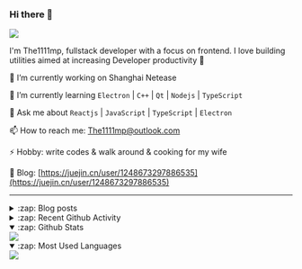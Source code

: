 ### Hi there 👋

![](https://komarev.com/ghpvc/?username=1111mp&color=green)

I'm The1111mp, fullstack developer with a focus on frontend. I love building utilities aimed at increasing Developer productivity 🙌

🔭 I’m currently working on Shanghai Netease

🌱 I’m currently learning `Electron` | `C++` | `Qt` | `Nodejs` | `TypeScript`

💬 Ask me about `Reactjs` | `JavaScript` | `TypeScript` | `Electron`

📫 How to reach me: <a href="mailto:The1111mp@outlook.com">The1111mp@outlook.com</a>

⚡ Hobby: write codes & walk around & cooking for my wife

📖 Blog: [https://juejin.cn/user/1248673297886535](https://juejin.cn/user/1248673297886535)

***

<details>
  <summary>:zap: Blog posts</summary>

  - [使用 nvm-desktop 轻松安装和管理多个 node 版本](https://juejin.cn/post/7267791228872179727)
  - [Electron 中集成 SQLite3 数据库的最佳实践](https://juejin.cn/post/7202807471881306172)
  - [从0开发IM，单聊群聊在线离线消息以及消息的已读未读功能](https://juejin.cn/post/7202583557751865401)
  - [Electron（网页）中实现接近微信消息发送体验的消息输入框及界面](https://juejin.cn/post/7252505446396575781)
  - [Qt中基于QWebEngineView和QWebChannel实现与web的交互](https://juejin.cn/post/7238423148555501629)
</details>

<details>
  <summary>:zap: Recent Github Activity</summary>

  <!--START_SECTION:activity-->
1. 🔒 Closed issue [#40](https://github.com/1111mp/nvm-desktop/issues/40) in [1111mp/nvm-desktop](https://github.com/1111mp/nvm-desktop)
2. 🗣 Commented on [#40](https://github.com/1111mp/nvm-desktop/issues/40#issuecomment-1871062865) in [1111mp/nvm-desktop](https://github.com/1111mp/nvm-desktop)
3. 🗣 Commented on [#40](https://github.com/1111mp/nvm-desktop/issues/40#issuecomment-1870706195) in [1111mp/nvm-desktop](https://github.com/1111mp/nvm-desktop)
4. 🗣 Commented on [#38](https://github.com/1111mp/nvm-desktop/issues/38#issuecomment-1868212919) in [1111mp/nvm-desktop](https://github.com/1111mp/nvm-desktop)
5. 🔒 Closed issue [#38](https://github.com/1111mp/nvm-desktop/issues/38) in [1111mp/nvm-desktop](https://github.com/1111mp/nvm-desktop)
6. 🗣 Commented on [#38](https://github.com/1111mp/nvm-desktop/issues/38#issuecomment-1867223129) in [1111mp/nvm-desktop](https://github.com/1111mp/nvm-desktop)
7. 🗣 Commented on [#38](https://github.com/1111mp/nvm-desktop/issues/38#issuecomment-1867131532) in [1111mp/nvm-desktop](https://github.com/1111mp/nvm-desktop)
8. 🗣 Commented on [#38](https://github.com/1111mp/nvm-desktop/issues/38#issuecomment-1865813436) in [1111mp/nvm-desktop](https://github.com/1111mp/nvm-desktop)
9. 🗣 Commented on [#37](https://github.com/1111mp/nvm-desktop/issues/37#issuecomment-1865810030) in [1111mp/nvm-desktop](https://github.com/1111mp/nvm-desktop)
10. 🔒 Closed issue [#37](https://github.com/1111mp/nvm-desktop/issues/37) in [1111mp/nvm-desktop](https://github.com/1111mp/nvm-desktop)
  <!--END_SECTION:activity-->
</details>

<details open>
  <summary>:zap: Github Stats</summary>

  <img align="center" src="https://github-readme-stats-sigma-five.vercel.app/api?username=1111mp&show_icons=true&hide_border=true&theme=gruvbox" />
</details>

<details open>
  <summary>:zap: Most Used Languages</summary>

  <img align="center" src="https://github-readme-stats-sigma-five.vercel.app/api/top-langs/?username=1111mp&layout=compact&show_icons=true&hide_border=true&theme=gruvbox" />
</details>


<!--
**1111mp/1111mp** is a ✨ _special_ ✨ repository because its `README.md` (this file) appears on your GitHub profile.

Here are some ideas to get you started:

- 🔭 I’m currently working on ...
- 🌱 I’m currently learning ...
- 👯 I’m looking to collaborate on ...
- 🤔 I’m looking for help with ...
- 💬 Ask me about ...
- 📫 How to reach me: ...
- 😄 Pronouns: ...
- ⚡ Fun fact: ...
-->

